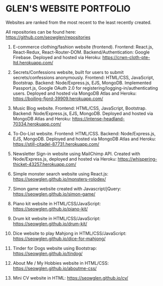 # GLEN'S WEBSITE PORTFOLIO

Websites are ranked from the most recent to the least recently created.

All repositories can be found here: https://github.com/seowglen/repositories

1. E-commerce clothing/fashion website (frontend). Frontend: React.js, React-Redux, React-Router-DOM. Backend/Authentication: Google        Firebase. Deployed and hosted via Heroku:
   https://crwn-cloth-pte-ltd.herokuapp.com/

2. Secrets/Confessions website, built for users to submit secrets/confessions anonymously. Frontend: HTML/CSS, JavaScript, Bootstrap. 
   Backend: Node/Express.js, EJS, MongoDB. Implemented Passport.js, Google OAuth 2.0 for registering/logging-in/authenticating users.
   Deployed and hosted via MongoDB Atlas and Heroku:
   https://boiling-fjord-39909.herokuapp.com/

3. Music Blog website. Frontend: HTML/CSS, JavaScript, Bootstrap. Backend: Node/Express.js, EJS, MongoDB. Deployed and hosted via          MongoDB Atlas and Heroku:
   https://intense-headland-70334.herokuapp.com/

4. To-Do-List website. Frontend: HTML/CSS. Backend: Node/Express.js, EJS, MongoDB. Deployed and hosted via MongoDB Atlas and Heroku:
   https://still-citadel-87731.herokuapp.com/

5. Newsletter Sign-in website using MailChimp API. Created with Node/Express.js, deployed and hosted via Heroku: 
   https://whispering-thicket-43257.herokuapp.com/
   
6. Simple monster search website using React.js: https://seowglen.github.io/monsters-rolodex/ 

7. Simon game website created with Javascript/jQuery: https://seowglen.github.io/simon-game/

8. Piano kit website in HTML/CSS/JavaScript: https://seowglen.github.io/piano-kit/

9. Drum kit website in HTML/CSS/JavaScript: https://seowglen.github.io/drum-kit/

10. Dice website to play Mahjong in HTML/CSS/JavaScript: https://seowglen.github.io/dice-for-mahjong/

11. Tinder for Dogs website using Bootstrap: https://seowglen.github.io/tindog/

11. About Me / My Hobbies website in HTML/CSS: https://seowglen.github.io/aboutme-css/

12. Mini CV website in HTML: https://seowglen.github.io/cv/













